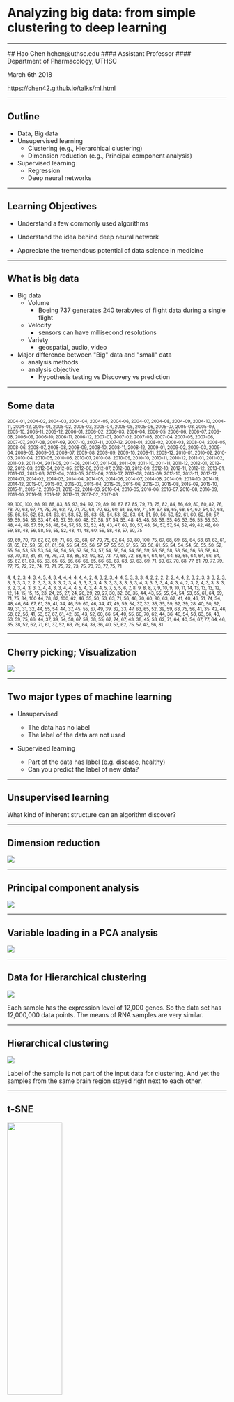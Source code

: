 # Analyzing big data: from simple clustering to deep learning
<hr style="color:royalblue">
## Hao Chen
hchen@uthsc.edu 
#### Assistant Professor
#### Department of Pharmacology, UTHSC

March 6th 2018

https://chen42.github.io/talks/ml.html

---


## Outline

* Data, Big data
* Unsupervised learning
	* Clustering (e.g., Hierarchical clustering) 	
	* Dimension reduction (e.g., Principal component analysis)
* Supervised learning
	* Regression
	* Deep neural networks	
---

## Learning Objectives

* Understand a few commonly used algorithms 

* Understand the idea behind deep neural network

* Appreciate the tremendous potential of data science in medicine

---

## What is big data

* Big data 
	* Volume 
		* Boeing 737 generates 240 terabytes of flight data during a single flight
	* Velocity 
		* sensors can have millisecond resolutions
	* Variety
		* geospatial, audio, video
* Major difference between "Big" data and "small" data 
	* analysis methods 
	* analysis objective  
		* Hypothesis testing vs Discovery vs prediction

---

## Some data 

<font size=1>

2004-01, 2004-02, 2004-03, 2004-04, 2004-05, 2004-06, 2004-07, 2004-08, 2004-09, 2004-10, 2004-11, 2004-12, 2005-01, 2005-02, 2005-03, 2005-04, 2005-05, 2005-06, 2005-07, 2005-08, 2005-09, 2005-10, 2005-11, 2005-12, 2006-01, 2006-02, 2006-03, 2006-04, 2006-05, 2006-06, 2006-07, 2006-08, 2006-09, 2006-10, 2006-11, 2006-12, 2007-01, 2007-02, 2007-03, 2007-04, 2007-05, 2007-06, 2007-07, 2007-08, 2007-09, 2007-10, 2007-11, 2007-12, 2008-01, 2008-02, 2008-03, 2008-04, 2008-05, 2008-06, 2008-07, 2008-08, 2008-09, 2008-10, 2008-11, 2008-12, 2009-01, 2009-02, 2009-03, 2009-04, 2009-05, 2009-06, 2009-07, 2009-08, 2009-09, 2009-10, 2009-11, 2009-12, 2010-01, 2010-02, 2010-03, 2010-04, 2010-05, 2010-06, 2010-07, 2010-08, 2010-09, 2010-10, 2010-11, 2010-12, 2011-01, 2011-02, 2011-03, 2011-04, 2011-05, 2011-06, 2011-07, 2011-08, 2011-09, 2011-10, 2011-11, 2011-12, 2012-01, 2012-02, 2012-03, 2012-04, 2012-05, 2012-06, 2012-07, 2012-08, 2012-09, 2012-10, 2012-11, 2012-12, 2013-01, 2013-02, 2013-03, 2013-04, 2013-05, 2013-06, 2013-07, 2013-08, 2013-09, 2013-10, 2013-11, 2013-12, 2014-01, 2014-02, 2014-03, 2014-04, 2014-05, 2014-06, 2014-07, 2014-08, 2014-09, 2014-10, 2014-11, 2014-12, 2015-01, 2015-02, 2015-03, 2015-04, 2015-05, 2015-06, 2015-07, 2015-08, 2015-09, 2015-10, 2015-11, 2015-12, 2016-01, 2016-02, 2016-03, 2016-04, 2016-05, 2016-06, 2016-07, 2016-08, 2016-09, 2016-10, 2016-11, 2016-12, 2017-01, 2017-02, 2017-03

99, 100, 100, 98, 91, 88, 83, 85, 93, 94, 92, 79, 89, 91, 87, 87, 85, 79, 73, 75, 82, 84, 86, 69, 80, 80, 82, 76, 78, 70, 63, 67, 74, 75, 76, 62, 72, 71, 70, 68, 70, 63, 60, 61, 69, 69, 71, 59, 67, 68, 65, 68, 64, 60, 54, 57, 68, 65, 66, 55, 62, 63, 64, 63, 61, 58, 52, 55, 63, 65, 64, 53, 62, 63, 64, 61, 60, 56, 50, 52, 61, 60, 62, 50, 57, 59, 59, 54, 56, 53, 47, 49, 57, 59, 60, 48, 57, 58, 57, 54, 55, 48, 45, 48, 58, 59, 55, 46, 53, 56, 55, 55, 53, 48, 44, 46, 57, 59, 58, 48, 54, 57, 55, 53, 52, 48, 43, 47, 60, 60, 57, 48, 54, 57, 57, 54, 52, 49, 42, 48, 60, 59, 58, 48, 56, 58, 56, 55, 52, 48, 41, 48, 60, 59, 58, 48, 57, 60, 75

69, 69, 70, 70, 67, 67, 69, 71, 66, 63, 68, 67, 70, 75, 67, 64, 69, 80, 100, 75, 67, 68, 69, 65, 64, 63, 61, 63, 61, 61, 65, 62, 59, 59, 61, 61, 56, 55, 54, 55, 56, 57, 57, 55, 53, 51, 55, 56, 56, 61, 55, 54, 54, 54, 56, 55, 50, 52, 55, 54, 53, 53, 53, 54, 54, 54, 56, 57, 54, 53, 57, 54, 56, 54, 54, 56, 59, 56, 58, 58, 53, 54, 56, 56, 58, 63, 63, 70, 82, 81, 81, 78, 76, 73, 83, 85, 82, 90, 82, 73, 70, 68, 72, 68, 64, 64, 64, 64, 63, 65, 64, 64, 66, 64, 65, 67, 61, 63, 65, 63, 65, 65, 66, 66, 66, 65, 66, 69, 63, 63, 67, 63, 69, 71, 69, 67, 70, 68, 77, 81, 79, 77, 79, 77, 75, 72, 72, 74, 73, 71, 75, 72, 73, 75, 73, 73, 77, 75, 71

4, 4, 2, 3, 4, 3, 4, 5, 4, 3, 4, 4, 4, 4, 4, 4, 2, 4, 3, 2, 3, 4, 4, 5, 3, 3, 3, 4, 2, 2, 2, 2, 2, 4, 4, 2, 3, 2, 3, 3, 3, 2, 3, 3, 3, 3, 3, 2, 2, 3, 3, 3, 3, 3, 2, 3, 4, 3, 3, 3, 3, 4, 3, 3, 3, 3, 3, 3, 3, 4, 3, 3, 3, 3, 4, 4, 3, 4, 2, 3, 2, 4, 3, 3, 3, 3, 3, 2, 3, 4, 3, 3, 3, 4, 4, 3, 3, 4, 4, 4, 5, 4, 3, 4, 4, 5, 7, 5, 5, 6, 7, 8, 9, 8, 8, 7, 9, 10, 9, 10, 11, 14, 13, 13, 13, 12, 12, 14, 15, 15, 15, 23, 24, 25, 27, 24, 26, 29, 29, 27, 30, 32, 36, 35, 44, 43, 55, 55, 54, 54, 53, 55, 61, 64, 69, 71, 75, 84, 100
44, 78, 82, 100, 62, 46, 55, 50, 53, 63, 71, 56, 46, 70, 60, 90, 63, 62, 41, 40, 46, 51, 74, 54, 48, 46, 64, 67, 61, 39, 41, 34, 46, 59, 60, 46, 34, 47, 49, 59, 54, 37, 32, 35, 35, 59, 62, 39, 28, 40, 50, 62, 49, 31, 31, 32, 44, 55, 54, 44, 37, 45, 55, 67, 49, 39, 32, 33, 47, 63, 65, 52, 39, 59, 63, 75, 56, 41, 35, 42, 46, 58, 62, 56, 41, 53, 57, 67, 61, 42, 39, 43, 52, 60, 66, 54, 40, 55, 60, 70, 62, 44, 36, 40, 54, 58, 63, 56, 43, 53, 59, 75, 66, 44, 37, 39, 54, 58, 67, 59, 38, 55, 62, 74, 67, 43, 38, 45, 53, 62, 71, 64, 40, 54, 67, 77, 64, 46, 35, 38, 52, 62, 71, 61, 37, 52, 63, 79, 64, 39, 36, 40, 53, 62, 75, 57, 43, 56, 81
</font>

---

## Cherry picking; Visualization

![](./images/deep_learning/deepLearning_google_trends.png)


---

## Two major types of machine learning
* Unsupervised 
	* The data has no label
	* The label of the data are not used 

* Supervised learning
	* Part of the data has label (e.g. disease, healthy) 
	* Can you predict the label of new data?

---

## Unsupervised learning 

What kind of inherent structure can an algorithm discover?

---

## Dimension reduction

![](./images/deep_learning/fake_data.png)


---

## Principal component analysis

![](./images/deep_learning/fig_pca_principal_component_analysis.png)

---


## Variable loading in a PCA analysis

![](./images/p50retreat2017/pca_loading.png)


---

## Data for Hierarchical clustering

![](./images/deep_learning/100.samples.boxplot.png)


Each sample has the expression level of 12,000 genes. So the data set has 12,000,000 data points.  The means of RNA samples are very similar.  

---
<!---

## Histogram and density plots 

![](./images/deep_learning/histogram_density.png)

<pre> <code data-trim data-noescape>
# R code
library(ggplot2)
df0<-data.frame(x=rnorm(1000, mean=10,sd=10))
p<-ggplot(df0, aes(x=x))+geom_histogram(aes(y=..density..), color="grey60", fill="grey80")+
geom_density()+
theme(axis.text.y=element_text(face="bold", size=12))
print(p)
</code>
</pre>

## Density plots of ~100 RNA-Seq samples


![](./images/deep_learning/100.samples.densityplot.png)

The distribution is somewhat different between brain regions.


--->


## Hierarchical clustering 


![](./images/deep_learning/brain.region.hclust.png)

Label of the sample is not part of the input data for clustering. And yet the samples from the same brain region stayed right next to each other.  


---

## t-SNE 

<img src="https://lvdmaaten.github.io/tsne/examples/mnist_tsne.jpg" width=50% height=40%>

---

## Supervised Learning

* Training 	
	* Collect a set of data that has labels 
		* Images with text annotation of the object in the image (e.g. [hand written digits](https://www.kaggle.com/c/digit-recognizer))
	* Select a mathematical model, adjust the parameter in the model  so the output is close to the label
	* Repeatedly adjust the parameters for all the samples in the data collection, with an effort to reduce overall error rate
* Testing
	* Run a set of new samples with labels through the model 
	* Record the number of errors.
* Deployment
	* Use the model to **predict** the label of completely new data.

---

## Decision Tree

<a href="http://www.r2d3.us/visual-intro-to-machine-learning-part-1/" target=_new><img src="./images/deep_learning/decisionTree.png"></a>

---

## Linear regression

Y=a*X+b

![](./images/deep_learning/linear_regression.png)
<pre> <code data-trim data-noescape>
#Linear regression
library(ggplot2)
x0<-runif(10, min=0,max=9)
y0<-x0*rnorm(10,mean=1,sd=0.1)+rnorm(10,mean=0,sd=0.2)
dat<-data.frame(x=x0, y=y0)
summary(lm(x0~y0, dat))
P<-ggplot(dat, aes(x,y))+geom_point(color="grey40",size=4)+stat_smooth(method="lm")
print(P)
</code>
</pre>


---

## Linear regresssion by iterative updates [R code](https://www.r-bloggers.com/linear-regression-by-gradient-descent/)



![](./images/deep_learning/gradient_descent_for_linear_regression.gif)


<pre> <code>
## theta is the parameter, alpha is learning rate
for (i in 1:num_iters) {
  error <- (X %*% theta - y)
  delta <- t(X) %*% error / length(y)
  theta <- theta - alpha * delta
}
</code>
</pre>

---

## A neuron: biological model vs mathematical model 

<table><tr><td width=50%>
<img src="./images/deep_learning/neuron.gif" width=90%>
</td>
<td width=50%>
<img src="./images/deep_learning/perceptron.png" width=90%>
</td></tr>
</table>



---
## Deep neural network


![](http://neuralnetworksanddeeplearning.com/images/tikz40.png)


---

## Gradient descent error surface
<a href="https://spin.atomicobject.com/2014/06/24/gradient-descent-linear-regression/">
<img src="./images/deep_learning/gradient_descent_error_surface.png"></a>

---

## Rectified Linear Unit  (ReLU)

Activation of the neurons

![](./images/deep_learning/relu.png)

<pre> <code data-trim data-noescape>
#ReLU
library(ggplot2)
relu<-function(x) sapply(x, function(z) max(-5,z))
x<-seq(from=-10, to=5, by=0.1)
y<-relu(x)
dat<-data.frame(X=x, Y=y)
P<-ggplot(dat, aes(x=X, y=Y))+geom_line(size=1.6, color="orange")
print(P)
</code>
</pre>

---


## Logistic regression

Output layer

![](./images/deep_learning/logit_regression.png)
<pre> <code data-trim data-noescape>
#Logistic regression
library(ggplot2)
x<-c(runif(20, min=1,max=5), runif(4, min=5,max=10), runif(20, min=10,max=15))
y<-c(rep(1,22), rep(0,22))
dat<-data.frame(X=x, Y=y)
p<-ggplot(dat, aes(X,Y))+geom_point(color="grey40")+stat_smooth(method="glm", method.args=list(family="binomial"), se=F)
print(p)
</code>
</pre>

---

## Multilayer neural networks and backpropagation

<a href="http://www.nature.com/nature/journal/v521/n7553/abs/nature14539.html">
<img src="./images/deep_learning/network_structure.png">
</a>


---
## A toy neural network 

<a href="http://www.emergentmind.com/neural-network" target=_new>
<img src="./images/deep_learning/toy.png">
</a>

---

## Can deep neural networks be used on genetics data?

<img src="./images/deep_learning/gwas.jpg" width=70%>

---

## Use genetic variation to predict skin color in rats

<pre><code data-trim data-noescape>
#python
from keras.models import Sequential
from keras.layers import Dense, Dropout, Activation, Flatten

# read in the data, split training vs testing 
dataset=pd.read_csv("./hs_snps.csv",delimiter=",", dtype="float", na_filter=True)
X = dataset[:,1:18571] #chr1  SNPs
Y = dataset[:,0] #coat color
X_train, X_test, y_train, y_test = train_test_split(X, Y, test_size=0.25, random_state=42)

# construct the network
model = Sequential()
model.add(Dense(200, input_dim=18570, init='uniform', activation='relu'))
model.add(Dense(200, init='uniform', activation='relu'))
model.add(Dense(5, init='uniform', activation='softmax'))

# compile the model
model.compile(loss='categorical_crossentropy', optimizer='adam', metrics=['accuracy'])

# fit the model
model.fit(X_train, y_train, nb_epoch=100, batch_size=200)

#evaluate the model and print results
scores = model.evaluate(X_test, y_test)
print("%s: %.2f%%" % (model.metrics_names[1], scores[1]*100))
</code>
</pre>


---

## Convolutional neural network

<a href="http://www.nature.com/nature/journal/v521/n7553/abs/nature14539.html">
<img src="./images/deep_learning/cnn.png">
</a>

---

<a href="https://www.ncbi.nlm.nih.gov/pubmed/28117445">
<img src="./images/deep_learning/dermatologist.png">
</a>
![](./images/deep_learning/skin_cnn.png)

---

##  Dimension reduction on the last hidden layer 

![](./images/deep_learning/tSNE.png)


---

## Detecting Rodent Social Interaction Using a CNN

### Labeling the data
<img src="./images/deep_learning/labelRatBodyParts.png" width=50% height=70%>

---

<img src="./images/deep_learning/training_progression.png" width=70%>

---

## Object detection and reconstruction of behavior 

<video width="1080" controls>
<source src="./images/deep_learning/YoRodents_utrf_demo.mp4" type="video/mp4">
</video> 


---
# ??

---

